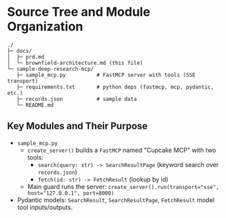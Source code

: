 # Source Tree and Module Organization

```text
./
├─ docs/
│  ├─ prd.md
│  └─ brownfield-architecture.md (this file)
└─ sample-deep-research-mcp/
   ├─ sample_mcp.py          # FastMCP server with tools (SSE transport)
   ├─ requirements.txt       # python deps (fastmcp, mcp, pydantic, etc.)
   ├─ records.json           # sample data
   └─ README.md
```

## Key Modules and Their Purpose
- `sample_mcp.py`
  - `create_server()` builds a `FastMCP` named "Cupcake MCP" with two tools:
    - `search(query: str) -> SearchResultPage` (keyword search over `records.json`)
    - `fetch(id: str) -> FetchResult` (lookup by id)
  - Main guard runs the server: `create_server().run(transport="sse", host="127.0.0.1", port=8000)`
- Pydantic models: `SearchResult`, `SearchResultPage`, `FetchResult` model tool inputs/outputs.
